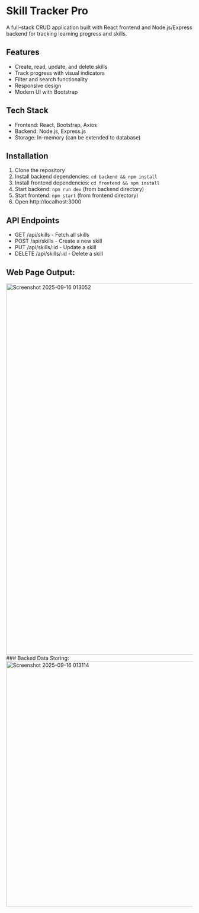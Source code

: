 # Skill Tracker Pro

A full-stack CRUD application built with React frontend and Node.js/Express backend for tracking learning progress and skills.

## Features

- Create, read, update, and delete skills
- Track progress with visual indicators
- Filter and search functionality
- Responsive design
- Modern UI with Bootstrap

## Tech Stack

- Frontend: React, Bootstrap, Axios
- Backend: Node.js, Express.js
- Storage: In-memory (can be extended to database)

## Installation

1. Clone the repository
2. Install backend dependencies: `cd backend && npm install`
3. Install frontend dependencies: `cd frontend && npm install`
4. Start backend: `npm run dev` (from backend directory)
5. Start frontend: `npm start` (from frontend directory)
6. Open http://localhost:3000

## API Endpoints

- GET /api/skills - Fetch all skills
- POST /api/skills - Create a new skill
- PUT /api/skills/:id - Update a skill
- DELETE /api/skills/:id - Delete a skill

## Web Page Output:
<img width="1863" height="1002" alt="Screenshot 2025-09-16 013052" src="https://github.com/user-attachments/assets/a7d0f880-8be0-4a5c-aa7b-83fb4bfad7f4" />
### Backed Data Storing:
<img width="1768" height="662" alt="Screenshot 2025-09-16 013114" src="https://github.com/user-attachments/assets/ba628d3f-bde9-43e3-b925-9680df472eda" />
